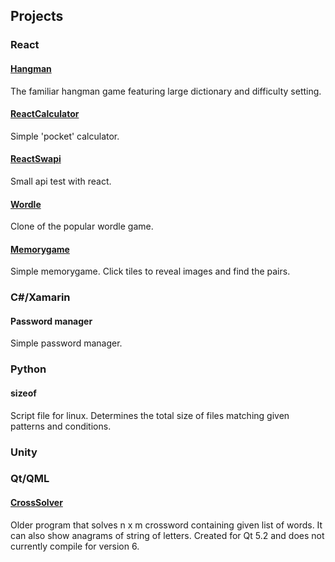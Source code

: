 
## Projects

### React

#### [Hangman](hangman/index.html)
The familiar hangman game featuring large dictionary and difficulty setting.

#### [ReactCalculator](ReactCalculator/index.html)
Simple 'pocket' calculator.

#### [ReactSwapi](ReactSwapi/index.html)
Small api test with react.

#### [Wordle](wordle/index.html)
Clone of the popular wordle game.

#### [Memorygame](memorygame/index.html)
Simple memorygame. Click tiles to reveal images and find the pairs.

### C#/Xamarin

#### Password manager
Simple password manager.

### Python

#### sizeof
Script file for linux. Determines the total size of files matching given patterns and conditions.

### Unity


### Qt/QML

#### [CrossSolver](https://github.com/tuoppis/CrossSolver)
Older program that solves n x m crossword containing given list of words. It can also show anagrams of string of letters.
Created for Qt 5.2 and does not currently compile for version 6.

